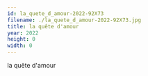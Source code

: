 ```yaml
---
id: la_quete_d_amour-2022-92X73
filename: ./la_quete_d_amour-2022-92X73.jpg
title: la quête d'amour
year: 2022
height: 0
width: 0
---
```


la quête d'amour
